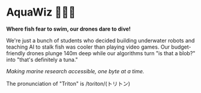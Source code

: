 # AquaWiz 🌊🦈🤖

**Where fish fear to swim, our drones dare to dive!**

We're just a bunch of students who decided building underwater robots and teaching AI to stalk fish was cooler than playing video games. Our budget-friendly drones plunge 140m deep while our algorithms turn "is that a blob?" into "that's definitely a tuna."

*Making marine research accessible, one byte at a time.*

The pronunciation of "Triton" is /toɾiton/(トリトン)